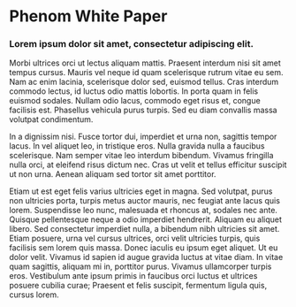 # Phenom White Paper

### Lorem ipsum dolor sit amet, consectetur adipiscing elit.

Morbi ultrices orci ut lectus aliquam mattis. Praesent interdum nisi sit amet tempus cursus. Mauris vel neque id quam scelerisque rutrum vitae eu sem. Nam ac enim lacinia, scelerisque dolor sed, euismod tellus. Cras interdum commodo lectus, id luctus odio mattis lobortis. In porta quam in felis euismod sodales. Nullam odio lacus, commodo eget risus et, congue facilisis est. Phasellus vehicula purus turpis. Sed eu diam convallis massa volutpat condimentum.

In a dignissim nisi. Fusce tortor dui, imperdiet et urna non, sagittis tempor lacus. In vel aliquet leo, in tristique eros. Nulla gravida nulla a faucibus scelerisque. Nam semper vitae leo interdum bibendum. Vivamus fringilla nulla orci, at eleifend risus dictum nec. Cras ut velit et tellus efficitur suscipit ut non urna. Aenean aliquam sed tortor sit amet porttitor.

Etiam ut est eget felis varius ultricies eget in magna. Sed volutpat, purus non ultricies porta, turpis metus auctor mauris, nec feugiat ante lacus quis lorem. Suspendisse leo nunc, malesuada et rhoncus at, sodales nec ante. Quisque pellentesque neque a odio imperdiet hendrerit. Aliquam eu aliquet libero. Sed consectetur imperdiet nulla, a bibendum nibh ultricies sit amet. Etiam posuere, urna vel cursus ultrices, orci velit ultricies turpis, quis facilisis sem lorem quis massa. Donec iaculis eu ipsum eget aliquet. Ut eu dolor velit. Vivamus id sapien id augue gravida luctus at vitae diam. In vitae quam sagittis, aliquam mi in, porttitor purus. Vivamus ullamcorper turpis eros. Vestibulum ante ipsum primis in faucibus orci luctus et ultrices posuere cubilia curae; Praesent et felis suscipit, fermentum ligula quis, cursus lorem.